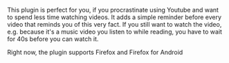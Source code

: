 This plugin is perfect for you, if you procrastinate using Youtube and want to spend less time watching videos. It adds a simple reminder before every video that reminds you of this very fact. If you still want to watch the video, e.g. because it's a music video you listen to while reading, you have to wait for 40s before you can watch it.

Right now, the plugin supports Firefox and Firefox for Android
